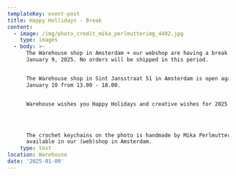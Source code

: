 ```yaml
---
templateKey: event-post
title: Happy Hollidays - Break
content:
  - image: /img/photo_credit_mika_perlmutterimg_4402.jpg
    type: images
  - body: >-
      The Warehouse shop in Amsterdam + our webshop are having a break until
      January 9, 2025. No orders will be shipped in this period.


      The Warehouse shop in Sint Jansstraat 51 in Amsterdam is open again
      January 10 from 13.00 - 18.00.


      Warehouse wishes you Happy Holidays and creative wishes for 2025 !




      The crochet keychains on the photo is handmade by Mika Perlmutter and
      available in our (web)shop in Amsterdam.
    type: text
location: Warehouse
date: '2025-01-09'
---
```


